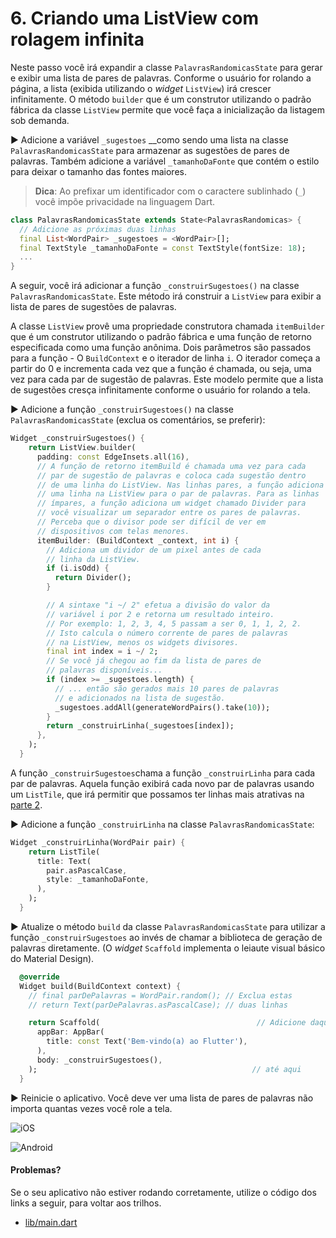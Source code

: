 # 6. Criando uma ListView com rolagem infinita

Neste passo você irá expandir a classe `PalavrasRandomicasState` para gerar e exibir uma lista de pares de palavras. Conforme o usuário for rolando a página, a lista \(exibida utilizando o _widget_ `ListView`\) irá crescer infinitamente. O método `builder` que é um construtor utilizando o padrão fábrica da classe `ListView` permite que você faça a inicialização da listagem sob demanda.

▶ Adicione a variável `_sugestoes` __como sendo uma lista na classe `PalavrasRandomicasState` para armazenar as sugestões de pares de palavras. Também adicione a variável `_tamanhoDaFonte` que contém o estilo para deixar o tamanho das fontes maiores.

> **Dica**: Ao prefixar um identificador com o caractere sublinhado \(`_`\) você impõe privacidade na linguagem Dart.

```dart
class PalavrasRandomicasState extends State<PalavrasRandomicas> {
  // Adicione as próximas duas linhas
  final List<WordPair> _sugestoes = <WordPair>[];
  final TextStyle _tamanhoDaFonte = const TextStyle(fontSize: 18); 
  ...
}
```

A seguir, você irá adicionar a função `_construirSugestoes()` na classe `PalavrasRandomicasState`. Este método irá construir a `ListView` para exibir a lista de pares de sugestões de palavras.

A classe `ListView` provê uma propriedade construtora chamada `itemBuilder` que é um construtor utilizando o padrão fábrica e uma função de retorno especificada como uma função anônima. Dois parâmetros são passados para a função - O `BuildContext` e o iterador de linha `i`. O iterador começa a partir do 0 e incrementa cada vez que a função é chamada, ou seja, uma vez para cada par de sugestão de palavras. Este modelo permite que a lista de sugestões cresça infinitamente conforme o usuário for rolando a tela.

▶ Adicione a função `_construirSugestoes()` na classe `PalavrasRandomicasState` \(exclua os comentários, se preferir\):

```dart
Widget _construirSugestoes() {
    return ListView.builder(
      padding: const EdgeInsets.all(16),
      // A função de retorno itemBuild é chamada uma vez para cada
      // par de sugestão de palavras e coloca cada sugestão dentro
      // de uma linha do ListView. Nas linhas pares, a função adiciona
      // uma linha na ListView para o par de palavras. Para as linhas
      // ímpares, a função adiciona um widget chamado Divider para
      // você visualizar um separador entre os pares de palavras.
      // Perceba que o divisor pode ser difícil de ver em
      // dispositivos com telas menores.
      itemBuilder: (BuildContext _context, int i) {
        // Adiciona um dividor de um pixel antes de cada
        // linha da ListView.
        if (i.isOdd) {
          return Divider();
        }

        // A sintaxe "i ~/ 2" efetua a divisão do valor da
        // variável i por 2 e retorna um resultado inteiro.
        // Por exemplo: 1, 2, 3, 4, 5 passam a ser 0, 1, 1, 2, 2.
        // Isto calcula o número corrente de pares de palavras
        // na ListView, menos os widgets divisores.
        final int index = i ~/ 2;
        // Se você já chegou ao fim da lista de pares de
        // palavras disponíveis...
        if (index >= _sugestoes.length) {
          // ... então são gerados mais 10 pares de palavras
          // e adicionados na lista de sugestão.
          _sugestoes.addAll(generateWordPairs().take(10));
        }
        return _construirLinha(_sugestoes[index]);
      },
    );
  }
```

A função `_construirSugestoes`chama a função `_construirLinha` para cada par de palavras. Aquela função exibirá cada novo par de palavras usando um `ListTile`, que irá permitir que possamos ter linhas mais atrativas na [parte 2](https://codelabs.developers.google.com/codelabs/first-flutter-app-pt2/index.html?index=..%2F..index#0).

▶ Adicione a função `_construirLinha` na classe `PalavrasRandomicasState`:

```dart
Widget _construirLinha(WordPair pair) {
    return ListTile(
      title: Text(
        pair.asPascalCase,
        style: _tamanhoDaFonte,
      ),
    );
  }
```

▶ Atualize o método `build` da classe `PalavrasRandomicasState` para utilizar a função `_construirSugestoes` ao invés de chamar a biblioteca de geração de palavras diretamente. \(O _widget_ `Scaffold` implementa o leiaute visual básico do Material Design\).

```dart
  @override
  Widget build(BuildContext context) {
    // final parDePalavras = WordPair.random(); // Exclua estas 
    // return Text(parDePalavras.asPascalCase); // duas linhas

    return Scaffold(                                   // Adicione daqui
      appBar: AppBar(
        title: const Text('Bem-vindo(a) ao Flutter'),
      ),
      body: _construirSugestoes(),
    );                                                // até aqui
  }

```

▶ Reinicie o aplicativo. Você deve ver uma lista de pares de palavras não importa quantas vezes você role a tela.

![iOS](../.gitbook/assets/lab1_step6_android.png)

![Android](../.gitbook/assets/lab1_step6_ios%20%281%29.png)

#### Problemas?

Se o seu aplicativo não estiver rodando corretamente, utilize o código dos links a seguir, para voltar aos trilhos.‌

* [​lib/main.dart](https://github.com/ivanwhm/flutter_codelabs_lab1/commit/5d3f8b43bd8259daf7ffc6d7ccbe3b89a09c97ff)



